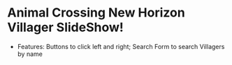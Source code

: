 # Animal Crossing New Horizon Villager SlideShow!

- Features: Buttons to click left and right; Search Form to search Villagers by name
